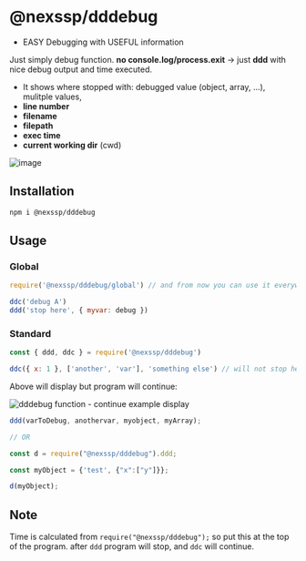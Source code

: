 # @nexssp/dddebug

- EASY Debugging with USEFUL information

Just simply debug function. **no console.log/process.exit** -> just **ddd** with nice debug output and time executed.

- It shows where stopped with: debugged value (object, array, ...), mulitple values,
- **line number**
- **filename**
- **filepath**
- **exec time**
- **current working dir** (cwd)

![image](https://user-images.githubusercontent.com/53263666/119945494-d173ed80-bf95-11eb-811c-2c425d11a0f6.png)

## Installation

```sh
npm i @nexssp/dddebug
```

## Usage

### Global

```js
require('@nexssp/dddebug/global') // and from now you can use it everywere..

ddc('debug A')
ddd('stop here', { myvar: debug })
```

### Standard

```js
const { ddd, ddc } = require('@nexssp/dddebug')

ddc({ x: 1 }, ['another', 'var'], 'something else') // will not stop here. ddd will stop
```

Above will display but program will continue:

![dddebug function - continue example display](https://user-images.githubusercontent.com/53263666/119947005-8955ca80-bf97-11eb-886d-4e7f3f57eb5f.png)

```js
ddd(varToDebug, anothervar, myobject, myArray);

// OR

const d = require("@nexssp/dddebug").ddd;

const myObject = {'test', {"x":["y"]}};

d(myObject);
```

## Note

Time is calculated from `require("@nexssp/dddebug");` so put this at the top of the program. after `ddd` program will stop, and `ddc` will continue.

